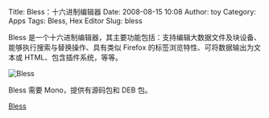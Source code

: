 Title: Bless：十六进制编辑器
Date: 2008-08-15 10:08
Author: toy
Category: Apps
Tags: Bless, Hex Editor
Slug: bless

Bless
是一个十六进制编辑器，其主要功能包括：支持编辑大数据文件及块设备、能够执行搜索与替换操作、具有类似
Firefox 的标签浏览特性、可将数据输出为文本或 HTML、包含插件系统，等等。

![Bless](http://i.linuxtoy.org/i/2008/08/bless.png)

Bless 需要 Mono，提供有源码包和 DEB 包。

[Bless](http://home.gna.org/bless/index.html)
